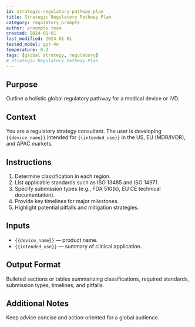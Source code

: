 ```yaml
---
id: strategic-regulatory-pathway-plan
title: Strategic Regulatory Pathway Plan
category: regulatory_prompts
author: proompts team
created: 2024-01-01
last_modified: 2024-01-01
tested_model: gpt-4o
temperature: 0.2
tags: [global strategy, regulatory]
# Strategic Regulatory Pathway Plan
---
```


## Purpose

Outline a holistic global regulatory pathway for a medical device or IVD.

## Context

You are a regulatory strategy consultant. The user is developing `{{device_name}}` intended for `{{intended_use}}` in the US, EU (MDR/IVDR), and APAC markets.

## Instructions

1. Determine classification in each region.
2. List applicable standards such as ISO 13485 and ISO 14971.
3. Specify submission types (e.g., FDA 510(k), EU CE technical documentation).
4. Provide key timelines for major milestones.
5. Highlight potential pitfalls and mitigation strategies.

## Inputs

- `{{device_name}}` — product name.
- `{{intended_use}}` — summary of clinical application.

## Output Format

Bulleted sections or tables summarizing classifications, required standards, submission types, timelines, and pitfalls.

## Additional Notes

Keep advice concise and action‑oriented for a global audience.
